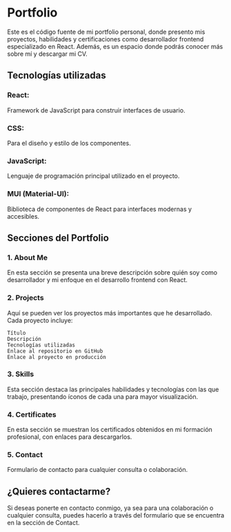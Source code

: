 # Portfolio

Este es el código fuente de mi portfolio personal, donde presento mis proyectos, habilidades y certificaciones como desarrollador frontend especializado en React. Además, es un espacio donde podrás conocer más sobre mí y descargar mi CV.

## Tecnologías utilizadas

### React:

Framework de JavaScript para construir interfaces de usuario.

### CSS:

Para el diseño y estilo de los componentes.

### JavaScript:

Lenguaje de programación principal utilizado en el proyecto.

### MUI (Material-UI):

Biblioteca de componentes de React para interfaces modernas y accesibles.

## Secciones del Portfolio

### 1. About Me

En esta sección se presenta una breve descripción sobre quién soy como desarrollador y mi enfoque en el desarrollo frontend con React.

### 2. Projects

Aquí se pueden ver los proyectos más importantes que he desarrollado. Cada proyecto incluye:

```
Título
Descripción
Tecnologías utilizadas
Enlace al repositorio en GitHub
Enlace al proyecto en producción
```

### 3. Skills

Esta sección destaca las principales habilidades y tecnologías con las que trabajo, presentando íconos de cada una para mayor visualización.

### 4. Certificates

En esta sección se muestran los certificados obtenidos en mi formación profesional, con enlaces para descargarlos.

### 5. Contact

Formulario de contacto para cualquier consulta o colaboración.

## ¿Quieres contactarme?

Si deseas ponerte en contacto conmigo, ya sea para una colaboración o cualquier consulta, puedes hacerlo a través del formulario que se encuentra en la sección de Contact.
